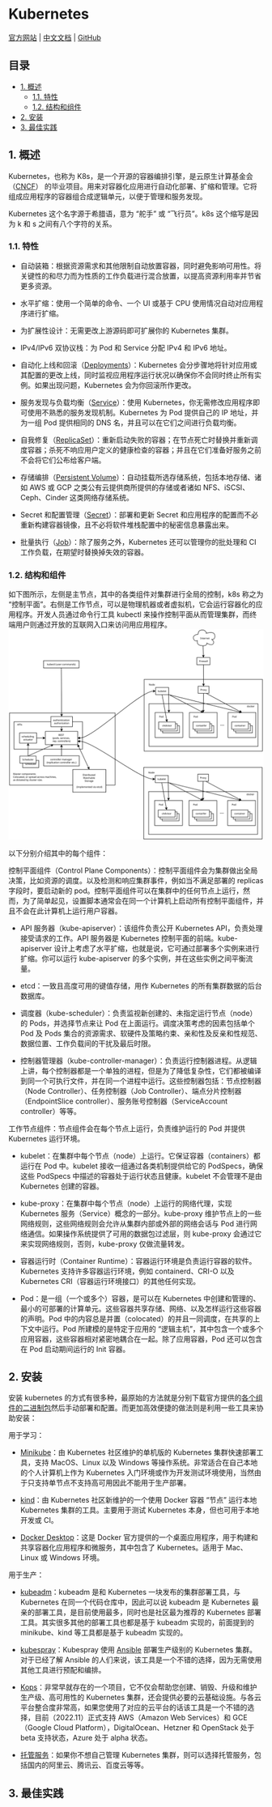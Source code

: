 # Kubernetes<!-- omit in toc -->

[官方网站](https://kubernetes.io) | [中文文档](https://kubernetes.io/zh-cn/docs/home/) | [GitHub](https://github.com/kubernetes)

## 目录<!-- omit in toc -->

- [1. 概述](#1-概述)
  - [1.1. 特性](#11-特性)
  - [1.2. 结构和组件](#12-结构和组件)
- [2. 安装](#2-安装)
- [3. 最佳实践](#3-最佳实践)

## 1. 概述

Kubernetes，也称为 K8s，是一个开源的容器编排引擎，是云原生计算基金会（[CNCF](https://www.cncf.io/)） 的毕业项目。用来对容器化应用进行自动化部署、扩缩和管理。它将组成应用程序的容器组合成逻辑单元，以便于管理和服务发现。

Kubernetes 这个名字源于希腊语，意为 “舵手” 或 “飞行员”。k8s 这个缩写是因为 k 和 s 之间有八个字符的关系。

### 1.1. 特性

- 自动装箱：根据资源需求和其他限制自动放置容器，同时避免影响可用性。将关键性的和尽力而为性质的工作负载进行混合放置，以提高资源利用率并节省更多资源。

- 水平扩缩：使用一个简单的命令、一个 UI 或基于 CPU 使用情况自动对应用程序进行扩缩。

- 为扩展性设计：无需更改上游源码即可扩展你的 Kubernetes 集群。

- IPv4/IPv6 双协议栈：为 Pod 和 Service 分配 IPv4 和 IPv6 地址。

- 自动化上线和回滚（[Deployments](https://kubernetes.io/zh-cn/docs/concepts/workloads/controllers/deployment/)）：Kubernetes 会分步骤地将针对应用或其配置的更改上线，同时监视应用程序运行状况以确保你不会同时终止所有实例。如果出现问题，Kubernetes 会为你回滚所作更改。

- 服务发现与负载均衡（[Service](https://kubernetes.io/zh-cn/docs/concepts/services-networking/service/)）：使用 Kubernetes，你无需修改应用程序即可使用不熟悉的服务发现机制。Kubernetes 为 Pod 提供自己的 IP 地址，并为一组 Pod 提供相同的 DNS 名，并且可以在它们之间进行负载均衡。

- 自我修复（[ReplicaSet](https://kubernetes.io/zh-cn/docs/concepts/workloads/controllers/replicaset/#replicationcontroller-%e5%a6%82%e4%bd%95%e5%b7%a5%e4%bd%9c)）：重新启动失败的容器；在节点死亡时替换并重新调度容器；杀死不响应用户定义的健康检查的容器；并且在它们准备好服务之前不会将它们公布给客户端。

- 存储编排（[Persistent Volume](https://kubernetes.io/zh-cn/docs/concepts/storage/persistent-volumes/)）：自动挂载所选存储系统，包括本地存储、诸如 AWS 或 GCP 之类公有云提供商所提供的存储或者诸如 NFS、iSCSI、Ceph、Cinder 这类网络存储系统。

- Secret 和配置管理（[Secret](https://kubernetes.io/zh-cn/docs/concepts/configuration/secret/)）：部署和更新 Secret 和应用程序的配置而不必重新构建容器镜像，且不必将软件堆栈配置中的秘密信息暴露出来。

- 批量执行（[Job](https://kubernetes.io/zh-cn/docs/concepts/workloads/controllers/job/)）：除了服务之外，Kubernetes 还可以管理你的批处理和 CI 工作负载，在期望时替换掉失效的容器。

### 1.2. 结构和组件

如下图所示，左侧是主节点，其中的各类组件对集群进行全局的控制，k8s 称之为 “控制平面”。右侧是工作节点，可以是物理机器或者虚拟机，它会运行容器化的应用程序。开发人员通过命令行工具 kubectl 来操作控制平面从而管理集群，而终端用户则通过开放的互联网入口来访问用应用程序。  
<img src="./imgs/k8s结构和组件.svg" width="600" alt="k8s结构和组件"/>

以下分别介绍其中的每个组件：

控制平面组件（Control Plane Components）：控制平面组件会为集群做出全局决策，比如资源的调度。以及检测和响应集群事件，例如当不满足部署的 replicas 字段时，要启动新的 pod。控制平面组件可以在集群中的任何节点上运行，然而，为了简单起见，设置脚本通常会在同一个计算机上启动所有控制平面组件，并且不会在此计算机上运行用户容器。

- API 服务器（kube-apiserver）：该组件负责公开 Kubernetes API，负责处理接受请求的工作。API 服务器是 Kubernetes 控制平面的前端。kube-apiserver 设计上考虑了水平扩缩，也就是说，它可通过部署多个实例来进行扩缩。你可以运行 kube-apiserver 的多个实例，并在这些实例之间平衡流量。

- etcd：一致且高度可用的键值存储，用作 Kubernetes 的所有集群数据的后台数据库。

- 调度器（kube-scheduler）：负责监视新创建的、未指定运行节点（node）的 Pods，并选择节点来让 Pod 在上面运行。调度决策考虑的因素包括单个 Pod 及 Pods 集合的资源需求、软硬件及策略约束、亲和性及反亲和性规范、数据位置、工作负载间的干扰及最后时限。

- 控制器管理器（kube-controller-manager）：负责运行控制器进程。从逻辑上讲，每个控制器都是一个单独的进程，但是为了降低复杂性，它们都被编译到同一个可执行文件，并在同一个进程中运行。这些控制器包括：节点控制器（Node Controller）、任务控制器（Job Controller）、端点分片控制器（EndpointSlice controller）、服务账号控制器（ServiceAccount controller）等等。

工作节点组件：节点组件会在每个节点上运行，负责维护运行的 Pod 并提供 Kubernetes 运行环境。

- kubelet：在集群中每个节点（node）上运行。它保证容器（containers）都运行在 Pod 中。kubelet 接收一组通过各类机制提供给它的 PodSpecs，确保这些 PodSpecs 中描述的容器处于运行状态且健康。kubelet 不会管理不是由 Kubernetes 创建的容器。

- kube-proxy：在集群中每个节点（node）上运行的网络代理，实现 Kubernetes 服务（Service）概念的一部分。kube-proxy 维护节点上的一些网络规则，这些网络规则会允许从集群内部或外部的网络会话与 Pod 进行网络通信。如果操作系统提供了可用的数据包过滤层，则 kube-proxy 会通过它来实现网络规则，否则，kube-proxy 仅做流量转发。

- 容器运行时（Container Runtime）：容器运行环境是负责运行容器的软件。Kubernetes 支持许多容器运行环境，例如 containerd、CRI-O 以及 Kubernetes CRI（容器运行环境接口）的其他任何实现。

- Pod：是一组（一个或多个）容器，是可以在 Kubernetes 中创建和管理的、最小的可部署的计算单元。这些容器共享存储、网络、以及怎样运行这些容器的声明。Pod 中的内容总是并置（colocated）的并且一同调度，在共享的上下文中运行。Pod 所建模的是特定于应用的 “逻辑主机”，其中包含一个或多个应用容器，这些容器相对紧密地耦合在一起。除了应用容器，Pod 还可以包含在 Pod 启动期间运行的 Init 容器。

## 2. 安装

安装 kubernetes 的方式有很多种，最原始的方法就是分别下载官方提供的[各个组件的二进制包](https://www.downloadkubernetes.com/)然后手动部署和配置。而更加高效便捷的做法则是利用一些工具来协助安装：

用于学习：

- [Minikube](https://minikube.sigs.k8s.io/)：由 Kubernetes 社区维护的单机版的 Kubernetes 集群快速部署工具，支持 MacOS、Linux 以及 Windows 等操作系统。非常适合在自己本地的个人计算机上作为 Kubernetes 入门环境或作为开发测试环境使用，当然由于只支持单节点不支持高可用因此不能用于生产部署。

- [kind](https://kind.sigs.k8s.io/)：由 Kubernetes 社区新维护的一个使用 Docker 容器 “节点” 运行本地 Kubernetes 集群的工具。主要用于测试 Kubernetes 本身，但也可用于本地开发或 CI。

- [Docker Desktop](https://www.docker.com/products/docker-desktop/)：这是 Docker 官方提供的一个桌面应用程序，用于构建和共享容器化应用程序和微服务，其中包含了 Kubernetes。适用于 Mac、Linux 或 Windows 环境。

用于生产：

- [kubeadm](https://kubernetes.io/zh-cn/docs/reference/setup-tools/kubeadm/)：kubeadm 是和 Kubernetes 一块发布的集群部署工具，与 Kubernetes 在同一个代码仓库中，因此可以说 kubeadm 是 Kubernetes 最亲的部署工具，是目前使用最多，同时也是社区最为推荐的 Kubernetes 部署工具。其实很多其他的部署工具也都是基于 kubeadm 实现的，前面提到的 minikube、kind 等工具都是基于 kubeadm 实现的。

- [kubespray](https://kubespray.io)：Kubespray 使用 [Ansible](https://www.ansible.com/) 部署生产级别的 Kubernetes 集群。对于已经了解 Ansible 的人们来说，该工具是一个不错的选择，因为无需使用其他工具进行预配和编排。

- [Kops](https://kops.sigs.k8s.io/)：非常早就存在的一个项目，它不仅会帮助您创建、销毁、升级和维护生产级、高可用性的 Kubernetes 集群，还会提供必要的云基础设施。与各云平台整合度非常高，如果您使用了对应的云平台的话该工具是一个不错的选择，目前（2022.11）正式支持 AWS（Amazon Web Services）和 GCE （Google Cloud Platform），DigitalOcean、Hetzner 和 OpenStack 处于 beta 支持状态，Azure 处于 alpha 状态。

- [托管服务](https://kubernetes.io/zh-cn/docs/setup/production-environment/turnkey-solutions/)：如果你不想自己管理 Kubernetes 集群，则可以选择托管服务，包括国内的阿里云、腾讯云、百度云等等。

## 3. 最佳实践
